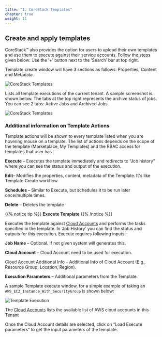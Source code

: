```yaml
---
title: "1. CoreStack Templates"
chapter: true
weight: 11
---
```


## Create and apply templates

CoreStack™ also provides the option for users to upload their own templates and use them to execute against their service accounts. Follow the steps given below: Use the ‘+’ button next to the ‘Search’ bar at top right.

Template create window will have 3 sections as follows: Properties, Content and Metadata.

![CoreStack Templates](../images/cs_crtemp1.png "CoreStack Templates")

Lists all template executions of the current tenant. A sample screenshot is shown below. The tabs at the top right represents the archive status of jobs. You can see 2 tabs: Active Jobs and Archived Jobs.​

![CoreStack Templates](../images/cs_crtemp2.png "CoreStack Templates")

### Additional information on Template Actions

Template actions will be shown to every template listed when you are hovering mouse on a template. The list of actions depends on the scope of the template (Marketplace, My Templates) and the RBAC access for templates that user has.

**Execute** – Executes the template immediately and redirects to “Job history” where you can see the status and output of the execution.   

**Edit**– Modifies the properties, content, metadata of the Template. It's like Template Create workflow.   

**Schedules** – Similar to Execute, but schedules it to be run later once/multiple times.  

**Delete** – Deletes the template  

{{% notice tip %}}
**Execute Template**
{{% /notice %}}

Executes the template against [Cloud Accounts](https://docs.corestack.io/manage-cloud-accounts/) and performs the tasks specified in the template. In ‘Job History' you can find the status and outputs for this execution. Execute requires following inputs:  

**Job Name** – Optional. If not given system will generates this.  

**Cloud Account** – Cloud Account need to be used for execution.  

Cloud Account Additional Info – Additional Info of Cloud Account (E.g., Resource Group, Location, Region).  

**Execution Parameters** – Additional parameters from the Template.

A sample Template execute window, for a simple example of taking an `AWS_EC2_Instance_With_SecurityGroup` is shown below:

  ![Template Execution](/images/templaterun.gif)

The [Cloud Accounts](https://docs.corestack.io/manage-cloud-accounts/) lists the available list of AWS cloud accounts in this Tenant

Once the Cloud Account details are selected, click on “Load Execute parameters” to get the input parameters of the template.
